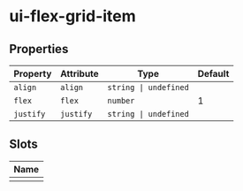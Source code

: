 # ui-flex-grid-item

## Properties

| Property  | Attribute | Type                  | Default |
|-----------|-----------|-----------------------|---------|
| `align`   | `align`   | `string \| undefined` |         |
| `flex`    | `flex`    | `number`              | 1       |
| `justify` | `justify` | `string \| undefined` |         |

## Slots

| Name |
|------|
|      |
